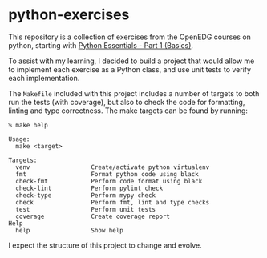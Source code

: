 # python-exercises

This repository is a collection of exercises from the OpenEDG courses on python, starting with [Python Essentials - Part 1 (Basics)](https://edube.org/study/pe1).

To assist with my learning, I decided to build a project that would allow me to implement each exercise as a Python class, and use unit tests to verify each implementation.

The `Makefile` included with this project includes a number of targets to both run the tests (with coverage), but also to check the code for formatting, linting and type correctness. The make targets can be found by running:

```
% make help

Usage:
  make <target>

Targets:
  venv                 Create/activate python virtualenv
  fmt                  Format python code using black
  check-fmt            Perform code format using black
  check-lint           Perform pylint check
  check-type           Perform mypy check
  check                Perform fmt, lint and type checks
  test                 Perform unit tests
  coverage             Create coverage report
Help
  help                 Show help
```

I expect the structure of this project to change and evolve.